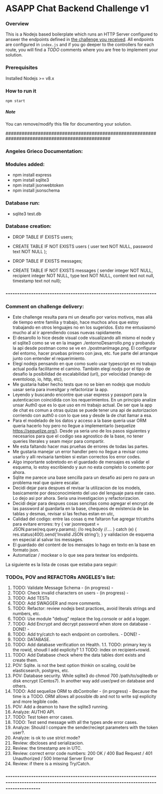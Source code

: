 # ASAPP Chat Backend Challenge v1
### Overview
This is a Nodejs based boilerplate which runs an HTTP Server configured to answer the endpoints defined in 
[the challenge you received](https://backend-challenge.asapp.engineering/).
All endpoints are configured in `index.js` and if you go deeper to the controllers
for each route, you will find a *TODO* comments where you are free to implement your solution.

### Prerequisites

Installed Nodejs >= v8.x

### How to run it

```
npm start
```

##### Note
You can remove/modify this file for documenting your solution.




###############################################################################################
### Angeles Grieco Documentation:

### Modules added:
- npm install express
- npm install sqlite3
- npm install jsonwebtoken
- npm install jsonschema

### Database run:
- sqlite3 test.db 

### Database creation:
- DROP TABLE IF EXISTS users;
- CREATE TABLE IF NOT EXISTS users (
	user text NOT NULL,
	password text NOT NULL
);

- DROP TABLE IF EXISTS messages;
- CREATE TABLE IF NOT EXISTS messages (
	sender integer NOT NULL,
  recipient integer NOT NULL,
	type text NOT NULL,
	content text not null,
	timestamp text not null);

### -----------------------------------------------------------------
### Comment on challenge delivery:
- Este challenge resulta para mi un desafio por varios motivos, mas allá de tiempo entre familia y trabajo, hace muchos años que estoy trabajando en otros
 lenguajes no en los sugeridos. Esto me entusiasmó mucho al al ir aprendiendo cosas nuevas rapidamente.
- El desarollo lo hice desde visual code visualizando alli mismo el node y el sqlite3 como se ve en la imagen ./entornoDesarrollo.png y probando la api 
desde postman como se ve en ./postmanImage.png. El configurar del entorno, hacer pruebas primero con java, etc. fue parte del arranque junto con entender el requerimiento.
- Elegí nodejs pensando en que como suelo usar typescript en mi trabajo actual podía facilitarme el camino. También elegí nodjs por el tipo de desafio 
la posibilidad de escalabilidad (url), por velocidad (manejo de eventoloop, io, http, etc),  
- Me gustaria haber hecho tests que no se bien en nodejs que modulo uasar seria para invesitgar y refactorizar la app.
- Leyendo y buscando encontre que usar express y passport para la autenticacion coincidida con los requerimientos. En un principio analize unsar Auth0 que es lo que
uso en mi trabajo actual. De ser que la app de chat es comun a otras quizas se puede tener una api de autorizacion corriendo con auth0 o con lo que sea y desde la de
chat llamar a esa.
- Para el modelado de los datos y acceso a la base queria usar ORM queria hacerlo hoy pero no llegue a implementarlo (sequelize https://sequelize.org/).
Desde ya seria uno de los pasos siguientes y necesarios para que el codigo sea agnostico de la base, no tener queries literales y seam mejor para compartir.
- Me esta faltando hacer mas pruehas de errores de todas las partes.
- Me gustaria manejar un error handler pero no llegue a revisar como usarlo y alli revisaria tambien si estan correctos los error codes.
- Algo importante sobretodo en el guardado de mensajes es validar el esquema, lo estoy escribiendo y aun no esta completo lo comento por ahora.
- Sqlite me parece una base sencilla para un desafio asi pero no para un problema real que quiere escalar.
- Decidi dejar para despues el revisar la utilizacion de los models, basicamente por desconocimiento del uso del lenguaje para este caso. Lo dejo asi por ahora. 
Seria una investigacion y refactorizacion.
- Decidi dejar para despues cosas sencillas como agregar el encrypt de las password al guardarla en la base, chequeos de existencia de las tablas y desmas, revisar si las fechas estan en utc, 
- Calidad del codigo: entre las cosas q me faltaron fue agregar tr/catchs para evitare errores:
    try {
        var jsonrequest = JSON.parse(req.query.params); //o req.body
        //....
      } catch (e) {
        res.status(400).send('Invalid JSON string');
      }
  y validacion de esquema en especial al salvar los messages.
- El guardado del content de los mensajes lo hago en texto en la base en formato json.
- Automatizar / mockear o lo que sea para testear los endpoints.

La siguiente es la lista de cosas que estaba para seguir:
### TODOs, POV and REFACTORs ANGELES's list:
  1. TODO: Validate Message Schema  - (in progress) -
  1. TODO: Check invalid characters on users - (in progress) -
  1. TODO: Add TESTs
  1. TODO: Add SWAGGER and more comments.
  1. TODO: Refactor: review nodejs best practices, avoid literals strings and numbers, etc. 
  1. TODO: Use module "debug" replace the log.console or add a logger.
  1. TODO: Add Encrypt and decrypt password when store on database - DONE! -
  1. TODO: Add try/catch to each endpoint on controllers. - DONE! -
  1. TODO: DATABASE.
  1. TODO: Add database verification on Health.
  1.1.   TODO: primary key is the rowid, shoudl I add explicity?
  1.1   TODO: index on recipient+rowid. 
  1.   TODO: Add Database check where the data tables dont exists and create them.
  1.   POV: Sqlite. is not the best option thinkin on scaling, could be elasticsearch, postgres, etc.
  1.   POV: Database security. While sqlite3 do chmod 700 /path/to/sqlitedb or disk encrypt (Centos7). In another way add user/pwd on database and others.
  1.   TODO: Add sequelize ORM to dbController - (in progress) -
        Because the time is a TODO. ORM allows all possible db and not to write sql explicity and more legible code.
  1.   POV: Add a deamon to have the sqlite3 running.
  1. Analyze: AUTH0 API.
  1. TODO: Test token error cases.
  1. TODO: Test send message with all the types ande error cases.
  1. Analyze: Should I compare the sender/reciept parameters with the token user?.
  1. Analyze: is ok to use strict mode?
  1. Review: dbcloses and serializacion.
  1. Review: the timestamp are in UTC.
  1. Review: correct error code numbers: 200	OK / 400 Bad Request / 401 Unauthorized / 500	Internal Server Error
  1. Review: if there is a missing Try/Catch.
  ### -------------------------------------------------------------------------------------------------------------------------------------------------
